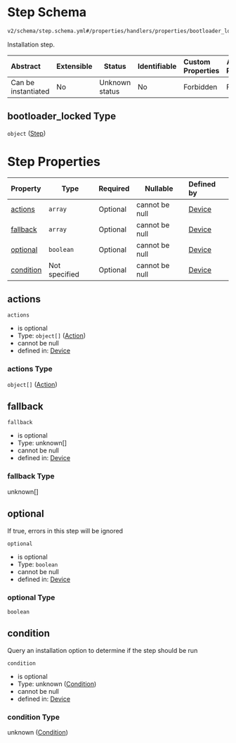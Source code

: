 # Step Schema

```txt
v2/schema/step.schema.yml#/properties/handlers/properties/bootloader_locked
```

Installation step.


| Abstract            | Extensible | Status         | Identifiable | Custom Properties | Additional Properties | Access Restrictions | Defined In                                                           |
| :------------------ | ---------- | -------------- | ------------ | :---------------- | --------------------- | ------------------- | -------------------------------------------------------------------- |
| Can be instantiated | No         | Unknown status | No           | Forbidden         | Forbidden             | none                | [device.schema.json\*](../device.schema.json "open original schema") |

## bootloader_locked Type

`object` ([Step](device-properties-operating-systems-operating-system-properties-steps-step.md))

# Step Properties

| Property                | Type          | Required | Nullable       | Defined by                                                                                                                                                                                                                   |
| :---------------------- | ------------- | -------- | -------------- | :--------------------------------------------------------------------------------------------------------------------------------------------------------------------------------------------------------------------------- |
| [actions](#actions)     | `array`       | Optional | cannot be null | [Device](device-properties-operating-systems-operating-system-properties-steps-step-properties-group-step.md "v2/schema/step.schema.yml#/properties/operating_systems/items/properties/steps/items/properties/actions")      |
| [fallback](#fallback)   | `array`       | Optional | cannot be null | [Device](device-properties-operating-systems-operating-system-properties-steps-step-properties-fallback-steps.md "v2/schema/step.schema.yml#/properties/operating_systems/items/properties/steps/items/properties/fallback") |
| [optional](#optional)   | `boolean`     | Optional | cannot be null | [Device](device-properties-operating-systems-operating-system-properties-steps-step-properties-optional.md "v2/schema/step.schema.yml#/properties/operating_systems/items/properties/steps/items/properties/optional")       |
| [condition](#condition) | Not specified | Optional | cannot be null | [Device](device-properties-operating-systems-operating-system-properties-steps-step-properties-condition.md "v2/schema/step.schema.yml#/properties/operating_systems/items/properties/steps/items/properties/condition")     |

## actions




`actions`

-   is optional
-   Type: `object[]` ([Action](device-properties-operating-systems-operating-system-properties-steps-step-properties-group-step-action.md))
-   cannot be null
-   defined in: [Device](device-properties-operating-systems-operating-system-properties-steps-step-properties-group-step.md "v2/schema/step.schema.yml#/properties/operating_systems/items/properties/steps/items/properties/actions")

### actions Type

`object[]` ([Action](device-properties-operating-systems-operating-system-properties-steps-step-properties-group-step-action.md))

## fallback




`fallback`

-   is optional
-   Type: unknown\[]
-   cannot be null
-   defined in: [Device](device-properties-operating-systems-operating-system-properties-steps-step-properties-fallback-steps.md "v2/schema/step.schema.yml#/properties/operating_systems/items/properties/steps/items/properties/fallback")

### fallback Type

unknown\[]

## optional

If true, errors in this step will be ignored


`optional`

-   is optional
-   Type: `boolean`
-   cannot be null
-   defined in: [Device](device-properties-operating-systems-operating-system-properties-steps-step-properties-optional.md "v2/schema/step.schema.yml#/properties/operating_systems/items/properties/steps/items/properties/optional")

### optional Type

`boolean`

## condition

Query an installation option to determine if the step should be run


`condition`

-   is optional
-   Type: unknown ([Condition](device-properties-operating-systems-operating-system-properties-steps-step-properties-condition.md))
-   cannot be null
-   defined in: [Device](device-properties-operating-systems-operating-system-properties-steps-step-properties-condition.md "v2/schema/step.schema.yml#/properties/operating_systems/items/properties/steps/items/properties/condition")

### condition Type

unknown ([Condition](device-properties-operating-systems-operating-system-properties-steps-step-properties-condition.md))
